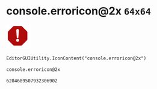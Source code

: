# console.erroricon@2x `64x64`
<img src="/img/console.erroricon@2x.png" width=64 height=64>

``` CSharp
EditorGUIUtility.IconContent("console.erroricon@2x")
```
```
console.erroricon@2x
```
```
6284689507932306902
```
